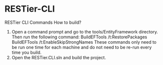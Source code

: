 # RESTier-CLI
RESTier CLI Commands
How to build?
1. Open a command prompt and go to the tools/EntityFramework directory. Then run the following command:
    BuildEFTools /t:RestorePackages 
    BuildEFTools /t:EnableSkipStrongNames
   These commands only need to be run one time for each machine and do not need to be re-run every time you build.
2. Open the RESTier.CLI.sln and build the project.
